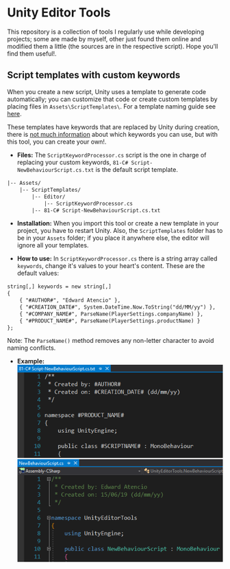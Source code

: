# Unity Editor Tools
This repository is a collection of tools I regularly use while developing projects; some are made by myself, other just found them online and modified them a little (the sources are in the respective script). Hope you'll find them useful!.

## Script templates with custom keywords

When you create a new script, Unity uses a template to generate code automatically; you can customize that code or create custom templates by placing files in ```Assets\ScriptTemplates\```. For a template naming guide see [here](https://twitter.com/UnityBerserkers/status/1105556466725998599).


These templates have keywords that are replaced by Unity during creation, there is [not much information](https://forum.unity.com/threads/c-script-template-how-to-make-custom-changes.273191/#post-1806414) about which keywords you can use, but with this tool, you can create your own!.

* **Files:** The ```ScriptKeywordProcessor.cs``` script is the one in charge of replacing your custom keywords, ```81-C# Script-NewBehaviourScript.cs.txt``` is the default script template.
```
|-- Assets/
    |-- ScriptTemplates/
        |-- Editor/
            |-- ScriptKeywordProcessor.cs
        |-- 81-C# Script-NewBehaviourScript.cs.txt
```

* **Installation:** When you import this tool or create a new template in your project, you have to restart Unity. Also, the ```ScriptTemplates``` folder has to be in your ```Assets``` folder; if you place it anywhere else, the editor will ignore all your templates.
  
* **How to use:** In ```ScriptKeywordProcessor.cs``` there is a string array called ```keywords```, change it's values to your heart's content. These are the default values:
```
string[,] keywords = new string[,]
{
    { "#AUTHOR#", "Edward Atencio" },
    { "#CREATION_DATE#", System.DateTime.Now.ToString("dd/MM/yy") },
    { "#COMPANY_NAME#", ParseName(PlayerSettings.companyName) },
    { "#PRODUCT_NAME#", ParseName(PlayerSettings.productName) }
};
```
Note: The ```ParseName()``` method removes any non-letter character to avoid naming conflicts.

* **Example:**
![](\Screenshots\ScriptTemplate_Template.png)
![](\Screenshots\ScriptTemplate_NewScript.png)

